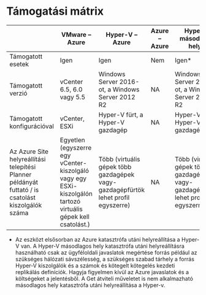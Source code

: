 # <a name="support-matrix"></a>Támogatási mátrix

| | **VMware – Azure** |**Hyper-V – Azure**|**Azure – Azure**|**Hyper-V másodlagos helyre**|**VMware másodlagos helyre**
--|--|--|--|--|--
Támogatott esetek |Igen|Igen|Nem|Igen*|Nem
Támogatott verzió | vCenter 6.5, 6.0 vagy 5.5| Windows Server 2016-ot, a Windows Server 2012 R2 | NA |Windows Server 2016-ot, a Windows Server 2012 R2|NA
Támogatott konfigurációval|vCenter, ESXi| Hyper-V fürt, a Hyper-V gazdagép|NA|Hyper-V fürt, a Hyper-V gazdagép|NA|
Az Azure Site helyreállítási telepítési Planner példányát futtató / is csatolást kiszolgálók száma |Egyetlen (egyszerre egy vCenter-kiszolgáló vagy egy ESXi-kiszolgálón tartozó virtuális gépek kell csatolást.)|Több (virtuális gépek több gazdagépek vagy-gazdagépfürtök lehet profil egyszerre)| NA |Több (virtuális gépek több gazdagépek vagy-gazdagépfürtök lehet profil egyszerre)| NA

* Az eszközt elsősorban az Azure katasztrófa utáni helyreállítása a Hyper-V van. A Hyper-V másodlagos hely katasztrófa utáni helyreállításra használható csak az ügyféloldali javaslatok megértése forrás például az szükséges hálózati sávszélesség, a szükséges szabad tárhely a forrás Hyper-V kiszolgálók és a számok és kötegelt kötegelés kezdeti replikálás definíciók.  Hagyja figyelmen kívül az Azure javaslatok és a költségeket a jelentésből. A Get átviteli műveletet is nem alkalmazható másodlagos hely katasztrófa utáni helyreállítása a Hyper-v.
